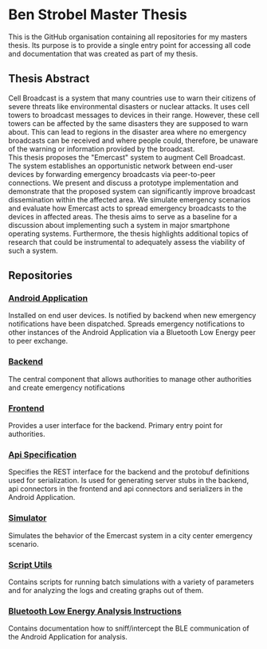 # Ben Strobel Master Thesis
This is the GitHub organisation containing all repositories for my masters thesis. Its purpose is to provide a single entry point for accessing all code and documentation that was created as part of my thesis.

## Thesis Abstract

Cell Broadcast is a system that many countries use to warn their citizens of severe threats like environmental disasters or nuclear attacks. It uses cell towers to broadcast messages to devices in their range. However, these cell towers can be affected by the same disasters they are supposed to warn about. This can lead to regions in the disaster area where no emergency broadcasts can be received and where people could, therefore, be unaware of the warning or information provided by the broadcast. <br>
This thesis proposes the "Emercast" system to augment Cell Broadcast. The system establishes an opportunistic network between end-user devices by forwarding emergency broadcasts via peer-to-peer connections. We present and discuss a prototype implementation and demonstrate that the proposed system can significantly improve broadcast dissemination within the affected area. We simulate emergency scenarios and evaluate how Emercast acts to spread emergency broadcasts to the devices in affected areas. The thesis aims to serve as a baseline for a discussion about implementing such a system in major smartphone operating systems. Furthermore, the thesis highlights additional topics of research that could be instrumental to adequately assess the viability of such a system.

## Repositories

### [Android Application](https://github.com/ben-strobel-master-thesis/emercast-android)
Installed on end user devices. Is notified by backend when new emergency notifications have been dispatched. Spreads emergency notifications to other instances of the Android Application via a Bluetooth Low Energy peer to peer exchange.

### [Backend](https://github.com/ben-strobel-master-thesis/emercast-backend)
The central component that allows authorities to manage other authorities and create emergency notifications

### [Frontend](https://github.com/ben-strobel-master-thesis/emercast-webinterface)
Provides a user interface for the backend. Primary entry point for authorities.

### [Api Specification](https://github.com/ben-strobel-master-thesis/emercast-api)
Specifies the REST interface for the backend and the protobuf definitions used for serialization. Is used for generating server stubs in the backend, api connectors in the frontend and api connectors and serializers in the Android Application.

### [Simulator](https://github.com/ben-strobel-master-thesis/emercast-simulator)
Simulates the behavior of the Emercast system in a city center emergency scenario.

### [Script Utils](https://github.com/ben-strobel-master-thesis/script-utils)
Contains scripts for running batch simulations with a variety of parameters and for analyzing the logs and creating graphs out of them.

### [Bluetooth Low Energy Analysis Instructions](https://github.com/ben-strobel-master-thesis/emercast-ble-sniffer-analysis)
Contains documentation how to sniff/intercept the BLE communication of the Android Application for analysis.
